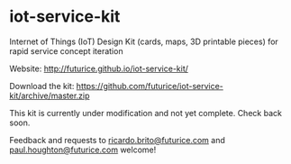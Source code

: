 # iot-service-kit
Internet of Things (IoT) Design Kit (cards, maps, 3D printable pieces) for rapid service concept iteration

Website: http://futurice.github.io/iot-service-kit/

Download the kit: https://github.com/futurice/iot-service-kit/archive/master.zip

This kit is currently under modification and not yet complete. Check back soon.

Feedback and requests to ricardo.brito@futurice.com and paul.houghton@futurice.com welcome!
